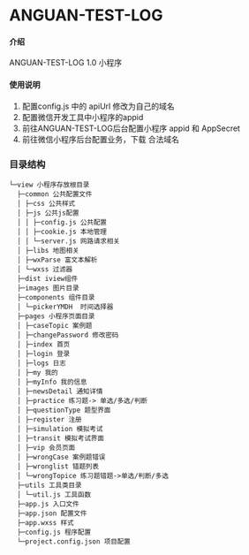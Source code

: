 # ANGUAN-TEST-LOG

#### 介绍
  ANGUAN-TEST-LOG 1.0 小程序

#### 使用说明

1. 配置config.js 中的 apiUrl 修改为自己的域名
2. 配置微信开发工具中小程序的appid
3. 前往ANGUAN-TEST-LOG后台配置小程序 appid 和 AppSecret 
3. 前往微信小程序后台配置业务，下载 合法域名

### 目录结构

~~~
└─view 小程序存放根目录
  ├─common 公共配置文件
  │ ├─css 公共样式
  │ ├─js 公共js配置
  │ │ ├─config.js 公共配置
  │ │ ├─cookie.js 本地管理
  │ │ └─server.js 网路请求相关
  │ ├─libs 地图相关
  │ ├─wxParse 富文本解析
  │ └─wxss 过滤器
  ├─dist iview组件
  ├─images 图片目录
  ├─components 组件目录
  │ └─pickerYMDH  时间选择器
  ├─pages 小程序页面目录
  │ ├─caseTopic 案例题
  │ ├─changePassword 修改密码
  │ ├─index 首页
  │ ├─login 登录
  │ ├─logs 日志
  │ ├─my 我的
  │ ├─myInfo 我的信息
  │ ├─newsDetail 通知详情
  │ ├─practice 练习题-> 单选/多选/判断
  │ ├─questionType 题型界面
  │ ├─register 注册
  │ ├─simulation 模拟考试
  │ ├─transit 模拟考试界面
  │ ├─vip 会员页面
  │ ├─wrongCase 案例题错误
  │ ├─wronglist 错题列表
  │ └─wrongTopice 练习题错题->单选/判断/多选
  ├─utils 工具类目录
  │ └─util.js 工具函数
  ├─app.js 入口文件
  ├─app.json 配置文件
  ├─app.wxss 样式
  ├─config.js 程序配置
  └─project.config.json 项目配置
~~~
